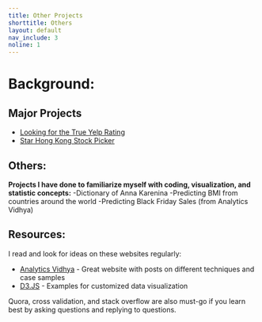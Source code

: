 ```yaml
---
title: Other Projects
shorttitle: Others
layout: default
nav_include: 3
noline: 1
---
```


# Background:
 
 ## Major Projects
 
- [Looking for the True Yelp Rating](YelpReview.html) 
- [Star Hong Kong Stock Picker](starstockpicker.html)
 
 
 ## Others:
 
 **Projects I have done to familiarize myself with coding, visualization, and statistic concepts:**
 -Dictionary of Anna Karenina
 -Predicting BMI from countries around the world 
 -Predicting Black Friday Sales (from Analytics Vidhya)
 
 
 ## Resources:
 I read and look for ideas on these websites regularly:
 
 - [Analytics Vidhya](https://www.analyticsvidhya.com/) - Great website with posts on different techniques and case samples
 - [D3.JS](https://github.com/d3/d3/wiki/Gallery) - Examples for customized data visualization 
 
 
 Quora, cross validation, and stack overflow are also must-go if you learn best by asking questions and replying to questions. 
